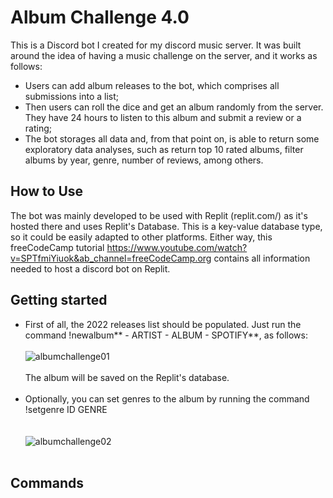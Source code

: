 # Album Challenge 4.0
This is a Discord bot I created for my discord music server. 
It was built around the idea of having a music challenge on the server, and it works as follows:
* Users can add album releases to the bot, which comprises all submissions into a list; 
* Then users can roll the dice and get an album randomly from the server. They have 24 hours to listen to this album and submit a review or a rating;
* The bot storages all data and, from that point on, is able to return some exploratory data analyses, such as return top 10 rated albums, filter albums by year, genre, number of reviews, among others.

## How to Use
The bot was mainly developed to be used with Replit (replit.com/) as it's hosted there and uses Replit's Database. This is a key-value database type, so it could be easily adapted to other platforms.
Either way, this freeCodeCamp tutorial https://www.youtube.com/watch?v=SPTfmiYiuok&ab_channel=freeCodeCamp.org contains all information needed to host a discord bot on Replit.

## Getting started
* First of all, the 2022 releases list should be populated. Just run the command !newalbum** - ARTIST - ALBUM - SPOTIFY**, as follows:<br/><br/>
![albumchallenge01](https://user-images.githubusercontent.com/52802728/199535702-6c812e8e-3060-499c-a76e-34128ac8511f.png)<br/><br/> The album will be saved on the Replit's database.<br/><br/>  
* Optionally, you can set genres to the album by running the command !setgenre ID GENRE<br/><br/>  
![albumchallenge02](https://user-images.githubusercontent.com/52802728/199536716-d1ea3fb0-1a07-4d8f-8072-18ba4e7131e7.png)<br/><br/>  

## Commands

